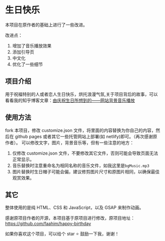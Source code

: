 # 生日快乐

本项目在原作者的基础上进行了一些改进。


改进点：

1. 增加了音乐播放效果
2. 添加引导页
3. 中文化
4. 优化了一些细节

## 项目介绍

用于祝福特别的人或者恋人生日快乐，烘托浪漫气氛,关于项目背后的故事，可以看看我的知乎博客文章：[由庆祝生日所想到的——网站背景音乐播放](https://zhuanlan.zhihu.com/p/677636150)

## 使用方法

fork 本项目，修改 customize.json 文件，将里面的内容替换为你自己的内容，然后在 github pages 或者其它一些托管网站上部署(如 netlify)即可。（再次感谢原作者）。
可以修改文字，图片，背景音乐等，但有一些注意的地方：

1. 仅修改 customize.json 文件，不要修改其它文件，否则可能会导致页面无法正常显示。
2. 音乐替换时注意重命名为相同名称的音乐文件，如我这里是`bgMusic.mp3`
3. 图片替换时生日帽子可能会偏，建议修剪图片尺寸和原图片相同，以确保最佳观赏效果。

## 其它

整体使用的是纯 HTML、CSS 和 JavaScript，以及 GSAP 来制作动画。

感谢原项目作者的开源，本项目基于原项目进行修改，原项目地址：<https://github.com/faahim/happy-birthday>

如果你喜欢这个项目，可以给个 star ⭐ 鼓励一下我，谢谢！
